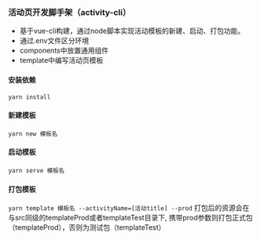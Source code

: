 ### 活动页开发脚手架（activity-cli）
* 基于vue-cli构建，通过node脚本实现活动模板的新建、启动、打包功能。
* 通过.env文件区分环境
* components中放置通用组件
* template中编写活动页模板

#### 安装依赖
`yarn install`

#### 新建模板
`yarn new 模板名`
#### 启动模板
`yarn serve 模板名`

#### 打包模板
`yarn template 模板名 --activityName=[活动title] --prod`
打包后的资源会在与src同级的templateProd或者templateTest目录下, 携带prod参数则打包正式包（templateProd），否则为测试包（templateTest）

